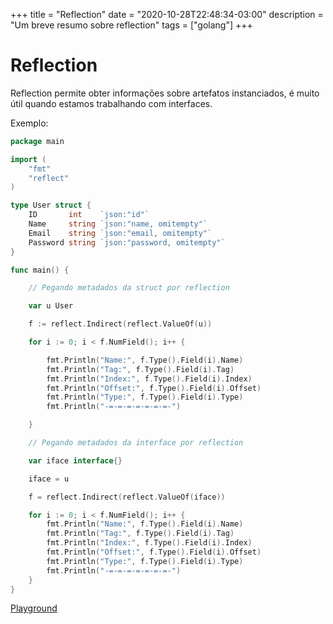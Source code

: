 +++
title = "Reflection"
date = "2020-10-28T22:48:34-03:00"
description = "Um breve resumo sobre reflection"
tags = ["golang"]
+++

# Reflection

Reflection permite obter informações sobre artefatos instanciados, é muito útil quando estamos trabalhando com interfaces.

Exemplo:

```go
package main

import (
	"fmt"
	"reflect"
)

type User struct {
	ID       int    `json:"id"`
	Name     string `json:"name, omitempty"`
	Email    string `json:"email, omitempty"`
	Password string `json:"password, omitempty"`
}

func main() {

	// Pegando metadados da struct por reflection

	var u User

	f := reflect.Indirect(reflect.ValueOf(u))

	for i := 0; i < f.NumField(); i++ {

		fmt.Println("Name:", f.Type().Field(i).Name)
		fmt.Println("Tag:", f.Type().Field(i).Tag)
		fmt.Println("Index:", f.Type().Field(i).Index)
		fmt.Println("Offset:", f.Type().Field(i).Offset)
		fmt.Println("Type:", f.Type().Field(i).Type)
		fmt.Println("-=-=-=-=-=-=-=-")

	}

	// Pegando metadados da interface por reflection

	var iface interface{}

	iface = u

	f = reflect.Indirect(reflect.ValueOf(iface))

	for i := 0; i < f.NumField(); i++ {
		fmt.Println("Name:", f.Type().Field(i).Name)
		fmt.Println("Tag:", f.Type().Field(i).Tag)
		fmt.Println("Index:", f.Type().Field(i).Index)
		fmt.Println("Offset:", f.Type().Field(i).Offset)
		fmt.Println("Type:", f.Type().Field(i).Type)
		fmt.Println("-=-=-=-=-=-=-=-")
	}
}
```
[Playground](https://play.golang.org/p/0v0KLs3UuN)